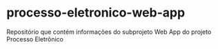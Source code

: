# processo-eletronico-web-app
Repositório que contém informações do subprojeto Web App do projeto Processo Eletrônico
